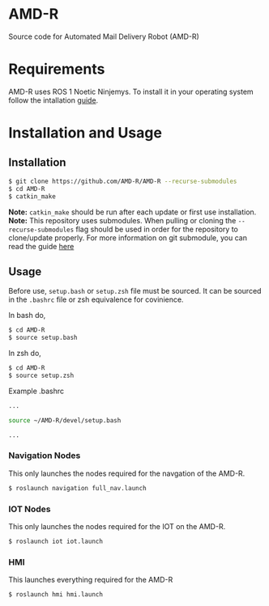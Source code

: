 # AMD-R
Source code for Automated Mail Delivery Robot (AMD-R)

# Requirements
AMD-R uses ROS 1 Noetic Ninjemys. To install it in your operating system follow the intallation [guide](https://wiki.ros.org/noetic/Installation).

# Installation and Usage
## Installation
``` sh
$ git clone https://github.com/AMD-R/AMD-R --recurse-submodules
$ cd AMD-R
$ catkin_make
```

**Note:** `catkin_make` should be run after each update or first use installation.
**Note:** This repository uses submodules. When pulling or cloning the `--recurse-submodules` flag should be used in order for the repository to clone/update properly. For more information on git submodule, you can read the guide [here](https://git-scm.com/book/en/v2/Git-Tools-Submodules)

## Usage
Before use, `setup.bash` or `setup.zsh` file must be sourced. It can be sourced in the `.bashrc` file or zsh equivalence for covinience.

In bash do,
``` sh
$ cd AMD-R
$ source setup.bash
```

In zsh do,
``` sh
$ cd AMD-R
$ source setup.zsh
```

Example .bashrc

``` sh
...

source ~/AMD-R/devel/setup.bash

...
```

### Navigation Nodes
This only launches the nodes required for the navgation of the AMD-R.
``` sh
$ roslaunch navigation full_nav.launch
```

### IOT Nodes
This only launches the nodes required for the IOT on the AMD-R.
``` sh
$ roslaunch iot iot.launch
```

### HMI
This launches everything required for the AMD-R

``` sh
$ roslaunch hmi hmi.launch
```
